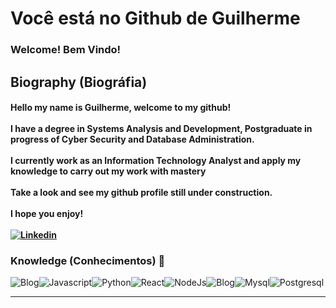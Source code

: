 # Você está no Github de Guilherme
### Welcome! Bem Vindo!
## Biography (Biográfia)
  #### Hello my name is Guilherme, welcome to my github!<br/><br/>I have a degree in Systems Analysis and Development, Postgraduate in progress of Cyber Security and Database Administration.<br/><br/>I currently work as an Information Technology Analyst and apply my knowledge to carry out my work with mastery<br/><br/>Take a look and see my github profile still under construction.<br/><br/>I hope you enjoy!<br/><br/>[![Linkedin](https://img.shields.io/badge/LinkedIn-0077B5?style=for-the-badge&logo=linkedin&logoColor=white)](https://www.linkedin.com/in/guilherme-henrique-de-sousa-jesus-27ab731b7/)

  
### Knowledge (Conhecimentos) 🧠 
![Blog](https://img.shields.io/badge/CyberSecurity-B1361E?style=for-the-badge&logo=Codewars&logoColor=white)![Javascript](https://img.shields.io/badge/JavaScript-F7DF1E?style=for-the-badge&logo=javascript&logoColor=black)![Python](https://img.shields.io/badge/Python-14354C?style=for-the-badge&logo=python&logoColor=white)![React](https://img.shields.io/badge/React-20232A?style=for-the-badge&logo=react&logoColor=61DAFB)![NodeJs](https://img.shields.io/badge/Node.js-43853D?style=for-the-badge&logo=node.js&logoColor=white)![Blog](https://img.shields.io/badge/Linux-A81D33?style=for-the-badge&logo=Linux&logoColor=white)![Mysql](https://img.shields.io/badge/MySQL-005C84?style=for-the-badge&logo=mysql&logoColor=white)![Postgresql](https://img.shields.io/badge/PostgreSQL-316192?style=for-the-badge&logo=postgresql&logoColor=white)
<div style="display: inline_block, height: 100px">
  <hr/>
  
<div>
  


  


 
